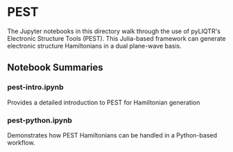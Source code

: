 # PEST
The Jupyter notebooks in this directory walk through the use of pyLIQTR's Electronic Structure Tools (PEST).  This Julia-based framework can generate electronic structure Hamiltonians in a dual plane-wave basis.


## Notebook Summaries
### pest-intro.ipynb
Provides a detailed introduction to PEST for Hamiltonian generation

### pest-python.ipynb
Demonstrates how PEST Hamiltonians can be handled in a Python-based workflow.


